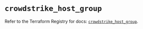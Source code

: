 # `crowdstrike_host_group`

Refer to the Terraform Registry for docs: [`crowdstrike_host_group`](https://registry.terraform.io/providers/crowdstrike/crowdstrike/0.0.39/docs/resources/host_group).
